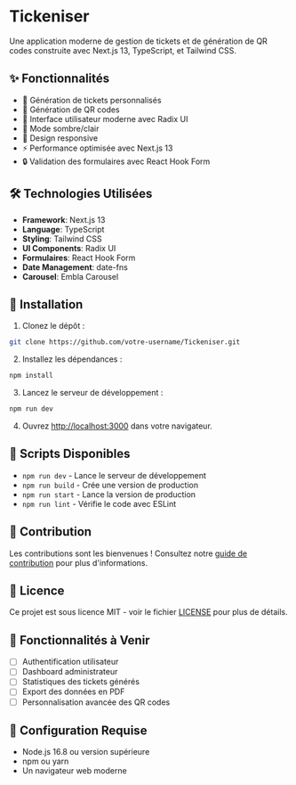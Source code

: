 # Tickeniser

Une application moderne de gestion de tickets et de génération de QR codes construite avec Next.js 13, TypeScript, et Tailwind CSS.

## ✨ Fonctionnalités

- 🎫 Génération de tickets personnalisés
- 📱 Génération de QR codes
- 🎨 Interface utilisateur moderne avec Radix UI
- 🌙 Mode sombre/clair
- 📱 Design responsive
- ⚡ Performance optimisée avec Next.js 13
- 🔒 Validation des formulaires avec React Hook Form

## 🛠️ Technologies Utilisées

- **Framework**: Next.js 13
- **Language**: TypeScript
- **Styling**: Tailwind CSS
- **UI Components**: Radix UI
- **Formulaires**: React Hook Form
- **Date Management**: date-fns
- **Carousel**: Embla Carousel

## 🚀 Installation

1. Clonez le dépôt :
```bash
git clone https://github.com/votre-username/Tickeniser.git
```

2. Installez les dépendances :
```bash
npm install
```

3. Lancez le serveur de développement :
```bash
npm run dev
```

4. Ouvrez [http://localhost:3000](http://localhost:3000) dans votre navigateur.

## 📝 Scripts Disponibles

- `npm run dev` - Lance le serveur de développement
- `npm run build` - Crée une version de production
- `npm run start` - Lance la version de production
- `npm run lint` - Vérifie le code avec ESLint

## 🤝 Contribution

Les contributions sont les bienvenues ! Consultez notre [guide de contribution](CONTRIBUTING.md) pour plus d'informations.

## 📄 Licence

Ce projet est sous licence MIT - voir le fichier [LICENSE](LICENSE) pour plus de détails.

## 💫 Fonctionnalités à Venir

- [ ] Authentification utilisateur
- [ ] Dashboard administrateur
- [ ] Statistiques des tickets générés
- [ ] Export des données en PDF
- [ ] Personnalisation avancée des QR codes

## 🔧 Configuration Requise

- Node.js 16.8 ou version supérieure
- npm ou yarn
- Un navigateur web moderne
